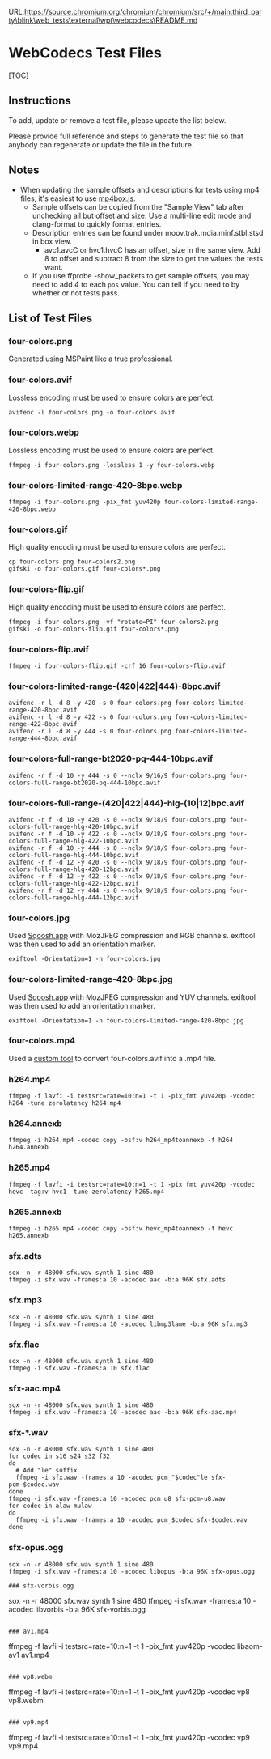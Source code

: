 URL:https://source.chromium.org/chromium/chromium/src/+/main:third_party\blink\web_tests\external\wpt\webcodecs\README.md
# WebCodecs Test Files

[TOC]

## Instructions

To add, update or remove a test file, please update the list below.

Please provide full reference and steps to generate the test file so that
anybody can regenerate or update the file in the future.

## Notes
* When updating the sample offsets and descriptions for tests using mp4 files, it's easiest to use [mp4box.js](https://gpac.github.io/mp4box.js/test/filereader.html).
  * Sample offsets can be copied from the "Sample View" tab after unchecking all but offset and size. Use a multi-line edit mode and clang-format to quickly format entries.
  * Description entries can be found under moov.trak.mdia.minf.stbl.stsd in box view.
    * avc1.avcC or hvc1.hvcC has an offset, size in the same view. Add 8 to offset and subtract 8 from the size to get the values the tests want.
  * If you use ffprobe -show_packets to get sample offsets, you may need to add 4 to each `pos` value. You can tell if you need to by whether or not tests pass.

## List of Test Files

### four-colors.png
Generated using MSPaint like a true professional.

### four-colors.avif
Lossless encoding must be used to ensure colors are perfect.
```
avifenc -l four-colors.png -o four-colors.avif
```

### four-colors.webp
Lossless encoding must be used to ensure colors are perfect.
```
ffmpeg -i four-colors.png -lossless 1 -y four-colors.webp
```

### four-colors-limited-range-420-8bpc.webp
```
ffmpeg -i four-colors.png -pix_fmt yuv420p four-colors-limited-range-420-8bpc.webp
```

### four-colors.gif
High quality encoding must be used to ensure colors are perfect.
```
cp four-colors.png four-colors2.png
gifski -o four-colors.gif four-colors*.png
```

### four-colors-flip.gif
High quality encoding must be used to ensure colors are perfect.
```
ffmpeg -i four-colors.png -vf "rotate=PI" four-colors2.png
gifski -o four-colors-flip.gif four-colors*.png
```

### four-colors-flip.avif
```
ffmpeg -i four-colors-flip.gif -crf 16 four-colors-flip.avif
```

### four-colors-limited-range-(420|422|444)-8bpc.avif
```
avifenc -r l -d 8 -y 420 -s 0 four-colors.png four-colors-limited-range-420-8bpc.avif
avifenc -r l -d 8 -y 422 -s 0 four-colors.png four-colors-limited-range-422-8bpc.avif
avifenc -r l -d 8 -y 444 -s 0 four-colors.png four-colors-limited-range-444-8bpc.avif
```

### four-colors-full-range-bt2020-pq-444-10bpc.avif
```
avifenc -r f -d 10 -y 444 -s 0 --nclx 9/16/9 four-colors.png four-colors-full-range-bt2020-pq-444-10bpc.avif
```

### four-colors-full-range-(420|422|444)-hlg-(10|12)bpc.avif
```
avifenc -r f -d 10 -y 420 -s 0 --nclx 9/18/9 four-colors.png four-colors-full-range-hlg-420-10bpc.avif
avifenc -r f -d 10 -y 422 -s 0 --nclx 9/18/9 four-colors.png four-colors-full-range-hlg-422-10bpc.avif
avifenc -r f -d 10 -y 444 -s 0 --nclx 9/18/9 four-colors.png four-colors-full-range-hlg-444-10bpc.avif
avifenc -r f -d 12 -y 420 -s 0 --nclx 9/18/9 four-colors.png four-colors-full-range-hlg-420-12bpc.avif
avifenc -r f -d 12 -y 422 -s 0 --nclx 9/18/9 four-colors.png four-colors-full-range-hlg-422-12bpc.avif
avifenc -r f -d 12 -y 444 -s 0 --nclx 9/18/9 four-colors.png four-colors-full-range-hlg-444-12bpc.avif
```

### four-colors.jpg
Used [Sqoosh.app](https://squoosh.app/) with MozJPEG compression and RGB
channels. exiftool was then used to add an orientation marker.
```
exiftool -Orientation=1 -n four-colors.jpg
```

### four-colors-limited-range-420-8bpc.jpg
Used [Sqoosh.app](https://squoosh.app/) with MozJPEG compression and YUV
channels. exiftool was then used to add an orientation marker.
```
exiftool -Orientation=1 -n four-colors-limited-range-420-8bpc.jpg
```

### four-colors.mp4
Used a [custom tool](https://storage.googleapis.com/dalecurtis/avif2mp4.html) to convert four-colors.avif into a .mp4 file.

### h264.mp4
```
ffmpeg -f lavfi -i testsrc=rate=10:n=1 -t 1 -pix_fmt yuv420p -vcodec h264 -tune zerolatency h264.mp4
```

### h264.annexb
```
ffmpeg -i h264.mp4 -codec copy -bsf:v h264_mp4toannexb -f h264 h264.annexb
```

### h265.mp4
```
ffmpeg -f lavfi -i testsrc=rate=10:n=1 -t 1 -pix_fmt yuv420p -vcodec hevc -tag:v hvc1 -tune zerolatency h265.mp4
```

### h265.annexb
```
ffmpeg -i h265.mp4 -codec copy -bsf:v hevc_mp4toannexb -f hevc h265.annexb
```

### sfx.adts
```
sox -n -r 48000 sfx.wav synth 1 sine 480
ffmpeg -i sfx.wav -frames:a 10 -acodec aac -b:a 96K sfx.adts
```

### sfx.mp3
```
sox -n -r 48000 sfx.wav synth 1 sine 480
ffmpeg -i sfx.wav -frames:a 10 -acodec libmp3lame -b:a 96K sfx.mp3
```

### sfx.flac
```
sox -n -r 48000 sfx.wav synth 1 sine 480
ffmpeg -i sfx.wav -frames:a 10 sfx.flac
```

### sfx-aac.mp4
```
sox -n -r 48000 sfx.wav synth 1 sine 480
ffmpeg -i sfx.wav -frames:a 10 -acodec aac -b:a 96K sfx-aac.mp4
```

### sfx-*.wav
```
sox -n -r 48000 sfx.wav synth 1 sine 480
for codec in s16 s24 s32 f32
do
  # Add "le" suffix
  ffmpeg -i sfx.wav -frames:a 10 -acodec pcm_"$codec"le sfx-pcm-$codec.wav
done
ffmpeg -i sfx.wav -frames:a 10 -acodec pcm_u8 sfx-pcm-u8.wav
for codec in alaw mulaw
do
  ffmpeg -i sfx.wav -frames:a 10 -acodec pcm_$codec sfx-$codec.wav
done
```

### sfx-opus.ogg
```
sox -n -r 48000 sfx.wav synth 1 sine 480
ffmpeg -i sfx.wav -frames:a 10 -acodec libopus -b:a 96K sfx-opus.ogg

### sfx-vorbis.ogg
```
sox -n -r 48000 sfx.wav synth 1 sine 480
ffmpeg -i sfx.wav -frames:a 10 -acodec libvorbis -b:a 96K sfx-vorbis.ogg
```

### av1.mp4
```
ffmpeg -f lavfi -i testsrc=rate=10:n=1 -t 1 -pix_fmt yuv420p -vcodec libaom-av1 av1.mp4
```

### vp8.webm
```
ffmpeg -f lavfi -i testsrc=rate=10:n=1 -t 1 -pix_fmt yuv420p -vcodec vp8 vp8.webm
```

### vp9.mp4
```
ffmpeg -f lavfi -i testsrc=rate=10:n=1 -t 1 -pix_fmt yuv420p -vcodec vp9 vp9.mp4
```

